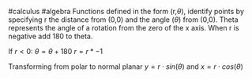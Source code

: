 #calculus #algebra 
Functions defined in the form (r,$\theta$), identify points by specifying r the distance from (0,0) and the angle ($\theta$) from (0,0). Theta represents the angle of a rotation from the zero of the x axis. When r is negative add 180 to theta.

$\text{If } r<0:$
$\theta = \theta + 180$
$r = r*-1$

Transforming from polar to normal planar
$y=r\cdot sin(\theta)$ and $x=r\cdot cos(\theta)$
